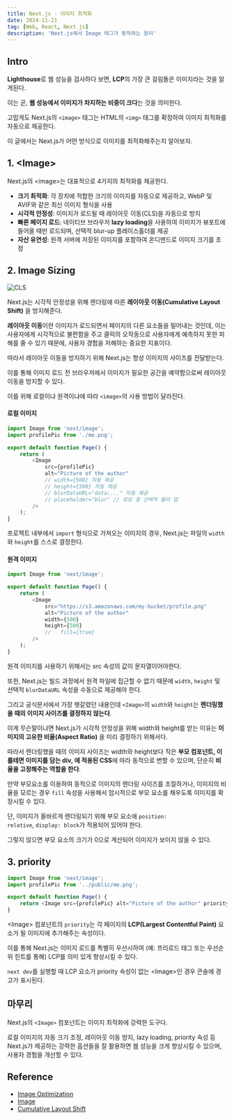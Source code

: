 ```yaml
---
title: Next.js - 이미지 최적화
date: 2024-11-21
tag: [Web, React, Next.js]
description: 'Next.js에서 Image 태그가 동작하는 원리'
---
```


## Intro

**Lighthouse**로 웹 성능을 검사하다 보면, **LCP**의 가장 큰 걸림돌은 이미지라는 것을 알게된다.

이는 곧, **웹 성능에서 이미지가 차지하는 비중이 크다**는 것을 의미한다.

고맙게도 Next.js의 <code>\<image\></code> 태그는 HTML의 <code>\<img\></code> 태그를 확장하여 이미지 최적화를 자동으로 제공한다.

이 글에서는 Next.js가 어떤 방식으로 이미지를 최적화해주는지 알아보자.

## 1. \<Image\>

Next.js의 \<image\>는 대표적으로 4가지의 최적화를 제공한다.

-   **크기 최적화**: 각 장치에 적합한 크기의 이미지를 자동으로 제공하고, WebP 및 AVIF와 같은 최신 이미지 형식을 사용
-   **시각적 안정성**: 이미지가 로드될 때 레이아웃 이동(CLS)을 자동으로 방지
-   **빠른 페이지 로드**: 네이티브 브라우저 **lazy loading**을 사용하여 이미지가 뷰포트에 들어올 때만 로드되며, 선택적 blur-up 플레이스홀더를 제공
-   **자산 유연성**: 원격 서버에 저장된 이미지를 포함하여 온디맨드로 이미지 크기를 조정

## 2. Image Sizing

![CLS](/markdowns/images/post11-20/CLS.gif)

Next.js는 시각적 안정성을 위해 렌더링에 따른 **레이아웃 이동(Cumulative Layout Shift)** 을 방지해준다.

**레이아웃 이동**이란 이미지가 로드되면서 페이지의 다른 요소들을 밀어내는 것인데, 이는 사용자에게 시각적으로 불편함을 주고 클릭의 오작동으로 사용자에게 예측하지 못한 피해를 줄 수 있기 때문에, 사용자 경험을 저해하는 중요한 지표이다.

따라서 레이아웃 이동을 방지하기 위해 Next.js는 항상 이미지의 사이즈를 전달받는다.

이를 통해 이미지 로드 전 브라우저에서 이미지가 필요한 공간을 예약함으로써 레이아웃 이동을 방지할 수 있다.

이를 위해 로컬이냐 원격이냐에 따라 <code>\<image\></code>의 사용 방법이 달라진다.

#### 로컬 이미지

```javascript
import Image from 'next/image';
import profilePic from './me.png';

export default function Page() {
    return (
        <Image
            src={profilePic}
            alt="Picture of the author"
            // width={500} 자동 제공
            // height={500} 자동 제공
            // blurDataURL="data:..." 자동 제공
            // placeholder="blur" // 로딩 중 선택적 블러 업
        />
    );
}
```

프로젝트 내부에서 <code>import</code> 형식으로 가져오는 이미지의 경우, Next.js는 파일의 <code>width</code>와 <code>height</code>를 스스로 결정한다.

#### 원격 이미지

```javascript
import Image from 'next/image';

export default function Page() {
    return (
        <Image
            src="https://s3.amazonaws.com/my-bucket/profile.png"
            alt="Picture of the author"
            width={500}
            height={500}
            //   fill={true}
        />
    );
}
```

원격 이미지를 사용하기 위해서는 src 속성의 값이 문자열이어야한다.

또한, Next.js는 빌드 과정에서 원격 파일에 접근할 수 없기 때문에 <code>width</code>, <code>height</code> 및 선택적 <code>blurDataURL</code> 속성을 수동으로 제공해야 한다.

그리고 공식문서에서 가장 헷갈렸던 내용인데 <code>\<Image\></code>의 <code>width</code>와 <code>height</code>는 **렌더링했을 때의 이미지 사이즈를 결정하지 않는다**.

이게 무슨말이냐면 Next.js가 시각적 안정성을 위해 width와 height를 받는 이유는 **이미지의 고유한 비율(Aspect Ratio)** 을 미리 결정하기 위해서다.

따라서 렌더링했을 때의 이미지 사이즈는 width와 height보다 작은 **부모 컴포넌트, 이를테면 이미지를 담는 div, 에 적용된 CSS**에 따라 동적으로 변할 수 있으며, 단순히 **비율을 고정해주는 역할을 한다**.

만약 부모요소를 이용하여 동적으로 이미지의 렌더링 사이즈를 조절하거나, 이미지의 비율을 모르는 경우 <code>fill</code> 속성을 사용해서 암시적으로 부모 요소를 채우도록 이미지를 확장시킬 수 있다.

단, 이미지가 올바르게 렌더링되기 위해 부모 요소에 <code>position: relative</code>, <code>display: block</code>가 적용되어 있어야 한다.

그렇지 않으면 부모 요소의 크기가 0으로 계산되어 이미지가 보이지 않을 수 있다.

## 3. priority

```javascript
import Image from 'next/image';
import profilePic from '../public/me.png';

export default function Page() {
    return <Image src={profilePic} alt="Picture of the author" priority />;
}
```

\<Image\> 컴포넌트의 <code>priority</code>는 각 페이지의 **LCP(Largest Contentful Paint)** 요소가 될 이미지에 추가해주는 속성이다.

이를 통해 Next.js는 이미지 로드를 특별히 우선시하여 (예: 프리로드 태그 또는 우선순위 힌트를 통해) LCP를 의미 있게 향상시킬 수 있다.

<code>next dev</code>를 실행할 때 LCP 요소가 priority 속성이 없는 \<Image\>인 경우 콘솔에 경고가 표시된다.

## 마무리

Next.js의 <code>\<Image\></code> 컴포넌트는 이미지 최적화에 강력한 도구다.

로컬 이미지의 자동 크기 조정, 레이아웃 이동 방지, lazy loading, priority 속성 등 Next.js가 제공하는 강력한 옵션들을 잘 활용하면 웹 성능을 크게 향상시킬 수 있으며, 사용자 경험을 개선할 수 있다.

## Reference

-   [Image Optimization](https://nextjs-ko.org/docs/app/building-your-application/optimizing/images#local-images)
-   [Image](https://nextjs.org/docs/pages/api-reference/components/image)
-   [Cumulative Layout Shift](https://wit.nts-corp.com/2020/12/28/6240)
